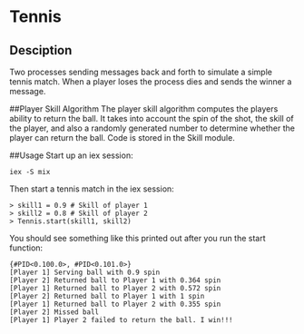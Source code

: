 Tennis
======

## Desciption
Two processes sending messages back and forth to simulate a simple tennis match. When a player loses the process dies and sends the winner a message.

##Player Skill Algorithm
The player skill algorithm computes the players ability to return the ball. It takes into account the spin of the shot, the skill of the player, and also a randomly generated number to determine whether the player can return the ball. Code is stored in the Skill module.

##Usage
Start up an iex session:

    iex -S mix

Then start a tennis match in the iex session:

    > skill1 = 0.9 # Skill of player 1
    > skill2 = 0.8 # Skill of player 2
    > Tennis.start(skill1, skill2)

You should see something like this printed out after you run the start function:

    {#PID<0.100.0>, #PID<0.101.0>}
    [Player 1] Serving ball with 0.9 spin
    [Player 2] Returned ball to Player 1 with 0.364 spin
    [Player 1] Returned ball to Player 2 with 0.572 spin
    [Player 2] Returned ball to Player 1 with 1 spin
    [Player 1] Returned ball to Player 2 with 0.355 spin
    [Player 2] Missed ball
    [Player 1] Player 2 failed to return the ball. I win!!!
